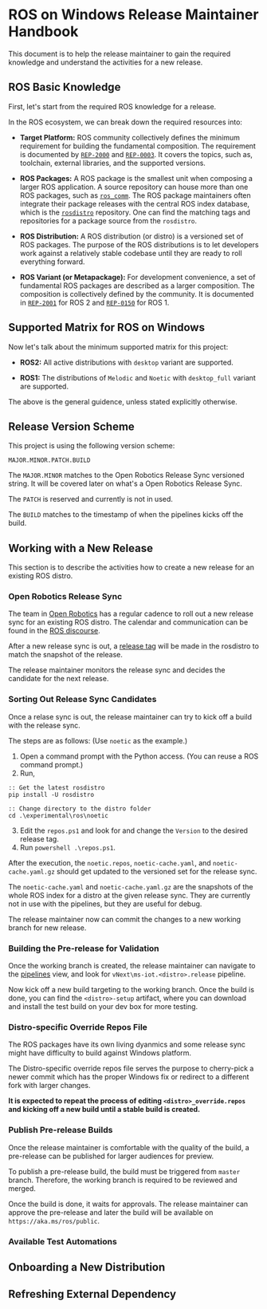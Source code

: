 # ROS on Windows Release Maintainer Handbook

This document is to help the release maintainer to gain the required knowledge and understand the activities for a new release.

## ROS Basic Knowledge

First, let's start from the required ROS knowledge for a release.

In the ROS ecosystem, we can break down the required resources into:

  * **Target Platform:**
    ROS community collectively defines the minimum requirement for building the fundamental composition.
    The requirement is documented by [`REP-2000`](https://www.ros.org/reps/rep-2000.html) and [`REP-0003`](https://www.ros.org/reps/rep-0003.html).
    It covers the topics, such as, toolchain, external libraries, and the supported versions.

  * **ROS Packages:**
    A ROS package is the smallest unit when composing a larger ROS application.
    A source repository can house more than one ROS packages, such as [`ros_comm`](https://github.com/ros/ros_comm).
    The ROS package maintainers often integrate their package releases with the central ROS index database, which is the [`rosdistro`](https://github.com/ros/rosdistro) repository.
    One can find the matching tags and repositories for a package source from the `rosdistro`.

  * **ROS Distribution:**
    A ROS distribution (or distro) is a versioned set of ROS packages.
    The purpose of the ROS distributions is to let developers work against a relatively stable codebase until they are ready to roll everything forward.

  * **ROS Variant (or Metapackage):**
    For development convenience, a set of fundamental ROS packages are described as a larger composition.
    The composition is collectively defined by the community.
    It is documented in [`REP-2001`](https://ros.org/reps/rep-2001.html) for ROS 2 and [`REP-0150`](https://ros.org/reps/rep-0150.html) for ROS 1.

## Supported Matrix for ROS on Windows

Now let's talk about the minimum supported matrix for this project:

  * **ROS2:**
    All active distributions with `desktop` variant are supported.

  * **ROS1:**
    The distributions of `Melodic` and `Noetic` with `desktop_full` variant are supported.

The above is the general guidence, unless stated explicitly otherwise.

## Release Version Scheme

This project is using the following version scheme:

`MAJOR.MINOR.PATCH.BUILD`

The `MAJOR.MINOR` matches to the Open Robotics Release Sync versioned string.
It will be covered later on what's a Open Robotics Release Sync.

The `PATCH` is reserved and currently is not in used.

The `BUILD` matches to the timestamp of when the pipelines kicks off the build.

## Working with a New Release

This section is to describe the activities how to create a new release for an existing ROS distro.

### Open Robotics Release Sync

The team in [Open Robotics](https://www.openrobotics.org/team) has a regular cadence to roll out a new release sync for an existing ROS distro.
The calendar and communication can be found in the [ROS discourse](https://discourse.ros.org/c/release).

After a new release sync is out, a [release tag](https://github.com/ros/rosdistro/releases) will be made in the rosdistro to match the snapshot of the release.

The release maintainer monitors the release sync and decides the candidate for the next release.

### Sorting Out Release Sync Candidates

Once a relase sync is out, the release maintainer can try to kick off a build with the release sync.

The steps are as follows: (Use `noetic` as the example.)

  1. Open a command prompt with the Python access. (You can reuse a ROS command prompt.)
  2. Run,

```Batchfile
:: Get the latest rosdistro
pip install -U rosdistro

:: Change directory to the distro folder
cd .\experimental\ros\noetic
```

  3. Edit the `repos.ps1` and look for and change the `Version` to the desired release tag.
  4. Run `powershell .\repos.ps1`.

After the execution, the `noetic.repos`, `noetic-cache.yaml`, and `noetic-cache.yaml.gz` should get updated to the versioned set for the release sync.

The `noetic-cache.yaml` and `noetic-cache.yaml.gz` are the snapshots of the whole ROS index for a distro at the given release sync.
They are currently not in use with the pipelines, but they are useful for debug.

The release maintainer now can commit the changes to a new working branch for new release.

### Building the Pre-release for Validation

Once the working branch is created, the release maintainer can navigate to the [pipelines](https://ros-win.visualstudio.com/ros-win/_build?view=folders) view, and look for `vNext\ms-iot.<distro>.release` pipeline.

Now kick off a new build targeting to the working branch.
Once the build is done, you can find the `<distro>-setup` artifact, where you can download and install the test build on your dev box for more testing.

### Distro-specific Override Repos File

The ROS packages have its own living dyanmics and some release sync might have difficulty to build against Windows platform.

The Distro-specific override repos file serves the purpose to cherry-pick a newer commit which has the proper Windows fix or redirect to a different fork with larger changes.

**It is expected to repeat the process of editing `<distro>_override.repos` and kicking off a new build until a stable build is created.**

### Publish Pre-release Builds

Once the release maintainer is comfortable with the quality of the build, a pre-release can be published for larger audiences for preview.

To publish a pre-release build, the build must be triggered from `master` branch.
Therefore, the working branch is required to be reviewed and merged.

Once the build is done, it waits for approvals.
The release maintainer can approve the pre-release and later the build will be available on `https://aka.ms/ros/public`. 

### Available Test Automations

<TBD>

## Onboarding a New Distribution

<TBD>

## Refreshing External Dependency

<TBD>
